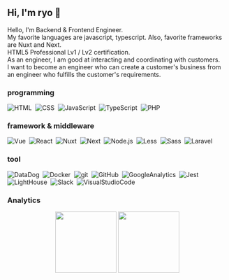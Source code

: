 ## Hi, I'm ryo 👋

Hello, I'm Backend & Frontend Engineer. \
My favorite languages are javascript, typescript. Also, favorite frameworks are Nuxt and Next. \
HTML5 Professional Lv1 / Lv2 certification. \
As an engineer, I am good at interacting and coordinating with customers. \
I want to become an engineer who can create a customer's business from an engineer who fulfills the customer's requirements.

### programming

![HTML](https://img.shields.io/badge/-HTML-000?logo=HTML5)&nbsp;
![CSS](https://img.shields.io/badge/-CSS-000?logo=CSS3)&nbsp;
![JavaScript](https://img.shields.io/badge/-JavaScript-000?logo=javascript)&nbsp;
![TypeScript](https://img.shields.io/badge/-TypeScript-000?logo=typescript)&nbsp;
![PHP](https://img.shields.io/badge/-PHP-000?logo=php)&nbsp;

### framework & middleware

![Vue](https://img.shields.io/badge/-Vue-000?logo=vue.js)&nbsp;
![React](https://img.shields.io/badge/-React-000?logo=react)&nbsp;
![Nuxt](https://img.shields.io/badge/-Nuxt-000?logo=nuxt.js)&nbsp;
![Next](https://img.shields.io/badge/-Next-000?logo=next.js)&nbsp;
![Node.js](https://img.shields.io/badge/-Node.js-000?logo=node.js)&nbsp;
![Less](https://img.shields.io/badge/-Less-000?logo=less)&nbsp;
![Sass](https://img.shields.io/badge/-Sass-000?logo=sass)&nbsp;
![Laravel](https://img.shields.io/badge/-Laravel-000?logo=laravel)&nbsp;


### tool

![DataDog](https://img.shields.io/badge/-DataDog-000?logo=datadog)&nbsp;
![Docker](https://img.shields.io/badge/-Docker-000?logo=docker)&nbsp;
![git](https://img.shields.io/badge/-git-000?logo=git)&nbsp;
![GitHub](https://img.shields.io/badge/-GitHub-000?logo=github)&nbsp;
![GoogleAnalytics](https://img.shields.io/badge/-GoogleAnalytics-000?logo=google-analytics)&nbsp;
![Jest](https://img.shields.io/badge/-Jest-000?logo=jest)&nbsp;
![LightHouse](https://img.shields.io/badge/-LightHouse-000?logo=lighthouse)&nbsp;
![Slack](https://img.shields.io/badge/-Slack-000?logo=slack)&nbsp;
![VisualStudioCode](https://img.shields.io/badge/-VisualStudioCode-000?logo=visual-studio-code)&nbsp;


### Analytics

<p align="center">
  <img height="140px" src="https://github-readme-stats.vercel.app/api?username=ryoAccount&count_private=true&show_icons=true&theme=react"/>
  <img height="140px" src="https://github-readme-stats-eight-theta.vercel.app/api/top-langs/?username=ryoAccount&layout=compact&theme=react"/>
</p>



<!--
**ryoAccount/ryoAccount** is a ✨ _special_ ✨ repository because its `README.md` (this file) appears on your GitHub profile.

Here are some ideas to get you started:

- 🔭 I’m currently working on ...
- 🌱 I’m currently learning ...
- 👯 I’m looking to collaborate on ...
- 🤔 I’m looking for help with ...
- 💬 Ask me about ...
- 📫 How to reach me: ...
- 😄 Pronouns: ...
- ⚡ Fun fact: ...
-->
